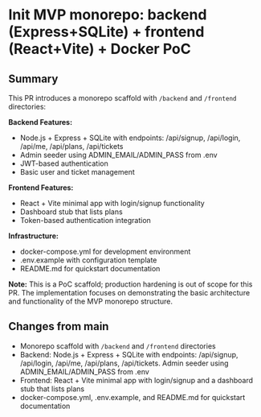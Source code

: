 # Init MVP monorepo: backend (Express+SQLite) + frontend (React+Vite) + Docker PoC

## Summary

This PR introduces a monorepo scaffold with `/backend` and `/frontend` directories:

**Backend Features:**
- Node.js + Express + SQLite with endpoints: /api/signup, /api/login, /api/me, /api/plans, /api/tickets
- Admin seeder using ADMIN_EMAIL/ADMIN_PASS from .env
- JWT-based authentication
- Basic user and ticket management

**Frontend Features:**
- React + Vite minimal app with login/signup functionality
- Dashboard stub that lists plans
- Token-based authentication integration

**Infrastructure:**
- docker-compose.yml for development environment
- .env.example with configuration template
- README.md for quickstart documentation

**Note:** This is a PoC scaffold; production hardening is out of scope for this PR. The implementation focuses on demonstrating the basic architecture and functionality of the MVP monorepo structure.

## Changes from main

- Monorepo scaffold with `/backend` and `/frontend` directories
- Backend: Node.js + Express + SQLite with endpoints: /api/signup, /api/login, /api/me, /api/plans, /api/tickets. Admin seeder using ADMIN_EMAIL/ADMIN_PASS from .env
- Frontend: React + Vite minimal app with login/signup and a dashboard stub that lists plans
- docker-compose.yml, .env.example, and README.md for quickstart documentation
